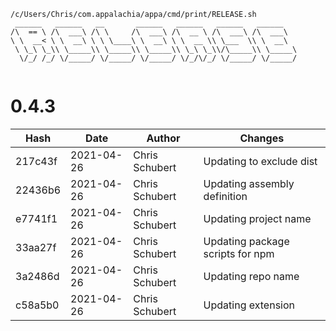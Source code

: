 ```
/c/Users/Chris/com.appalachia/appa/cmd/print/RELEASE.sh
 ______   ______   __       ______   ______   ______   ______    
/\  == \ /\  ___\ /\ \     /\  ___\ /\  __ \ /\  ___\ /\  ___\   
\ \  __< \ \  __\ \ \ \____\ \  __\ \ \  __ \\ \___  \\ \  __\   
 \ \_\ \_\\ \_____\\ \_____\\ \_____\\ \_\ \_\\/\_____\\ \_____\ 
  \/_/ /_/ \/_____/ \/_____/ \/_____/ \/_/\/_/ \/_____/ \/_____/ 
                                                                 
```


# 0.4.3
| Hash | Date | Author | Changes |
|------|------|--------|---------|
| 217c43f | 2021-04-26 | Chris Schubert | Updating to exclude dist |
| 22436b6 | 2021-04-26 | Chris Schubert | Updating assembly definition |
| e7741f1 | 2021-04-26 | Chris Schubert | Updating project name |
| 33aa27f | 2021-04-26 | Chris Schubert | Updating package scripts for npm |
| 3a2486d | 2021-04-26 | Chris Schubert | Updating repo name |
| c58a5b0 | 2021-04-26 | Chris Schubert | Updating extension |

